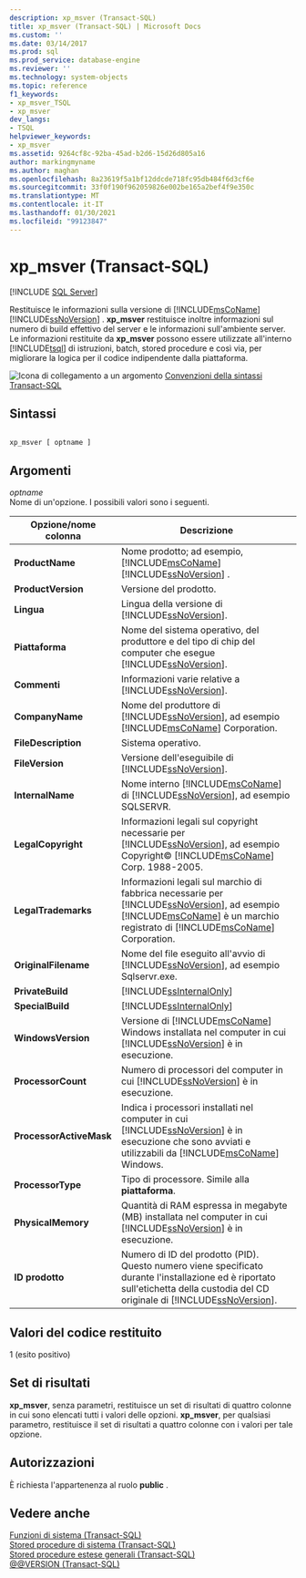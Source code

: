 ```yaml
---
description: xp_msver (Transact-SQL)
title: xp_msver (Transact-SQL) | Microsoft Docs
ms.custom: ''
ms.date: 03/14/2017
ms.prod: sql
ms.prod_service: database-engine
ms.reviewer: ''
ms.technology: system-objects
ms.topic: reference
f1_keywords:
- xp_msver_TSQL
- xp_msver
dev_langs:
- TSQL
helpviewer_keywords:
- xp_msver
ms.assetid: 9264cf8c-92ba-45ad-b2d6-15d26d805a16
author: markingmyname
ms.author: maghan
ms.openlocfilehash: 8a23619f5a1bf12ddcde718fc95db484f6d3cf6e
ms.sourcegitcommit: 33f0f190f962059826e002be165a2bef4f9e350c
ms.translationtype: MT
ms.contentlocale: it-IT
ms.lasthandoff: 01/30/2021
ms.locfileid: "99123847"
---
```

# <a name="xp_msver-transact-sql"></a>xp_msver (Transact-SQL)
[!INCLUDE [SQL Server](../../includes/applies-to-version/sqlserver.md)]

  Restituisce le informazioni sulla versione di [!INCLUDE[msCoName](../../includes/msconame-md.md)] [!INCLUDE[ssNoVersion](../../includes/ssnoversion-md.md)] . **xp_msver** restituisce inoltre informazioni sul numero di build effettivo del server e le informazioni sull'ambiente server. Le informazioni restituite da **xp_msver** possono essere utilizzate all'interno [!INCLUDE[tsql](../../includes/tsql-md.md)] di istruzioni, batch, stored procedure e così via, per migliorare la logica per il codice indipendente dalla piattaforma.  
  
 ![Icona di collegamento a un argomento](../../database-engine/configure-windows/media/topic-link.gif "Icona di collegamento a un argomento") [Convenzioni della sintassi Transact-SQL](../../t-sql/language-elements/transact-sql-syntax-conventions-transact-sql.md)  
  
## <a name="syntax"></a>Sintassi  
  
```  
  
xp_msver [ optname ]  
```  
  
## <a name="arguments"></a>Argomenti  
 *optname*  
 Nome di un'opzione. I possibili valori sono i seguenti.  
  
|Opzione/nome colonna|Descrizione|  
|-------------------------|-----------------|  
|**ProductName**|Nome prodotto; ad esempio, [!INCLUDE[msCoName](../../includes/msconame-md.md)] [!INCLUDE[ssNoVersion](../../includes/ssnoversion-md.md)] .|  
|**ProductVersion**|Versione del prodotto.|  
|**Lingua**|Lingua della versione di [!INCLUDE[ssNoVersion](../../includes/ssnoversion-md.md)].|  
|**Piattaforma**|Nome del sistema operativo, del produttore e del tipo di chip del computer che esegue [!INCLUDE[ssNoVersion](../../includes/ssnoversion-md.md)].|  
|**Commenti**|Informazioni varie relative a [!INCLUDE[ssNoVersion](../../includes/ssnoversion-md.md)].|  
|**CompanyName**|Nome del produttore di [!INCLUDE[ssNoVersion](../../includes/ssnoversion-md.md)], ad esempio [!INCLUDE[msCoName](../../includes/msconame-md.md)] Corporation.|  
|**FileDescription**|Sistema operativo.|  
|**FileVersion**|Versione dell'eseguibile di [!INCLUDE[ssNoVersion](../../includes/ssnoversion-md.md)].|  
|**InternalName**|Nome interno [!INCLUDE[msCoName](../../includes/msconame-md.md)] di [!INCLUDE[ssNoVersion](../../includes/ssnoversion-md.md)], ad esempio SQLSERVR.|  
|**LegalCopyright**|Informazioni legali sul copyright necessarie per [!INCLUDE[ssNoVersion](../../includes/ssnoversion-md.md)], ad esempio Copyright© [!INCLUDE[msCoName](../../includes/msconame-md.md)] Corp. 1988-2005.|  
|**LegalTrademarks**|Informazioni legali sul marchio di fabbrica necessarie per [!INCLUDE[ssNoVersion](../../includes/ssnoversion-md.md)], ad esempio [!INCLUDE[msCoName](../../includes/msconame-md.md)] è un marchio registrato di [!INCLUDE[msCoName](../../includes/msconame-md.md)] Corporation.|  
|**OriginalFilename**|Nome del file eseguito all'avvio di [!INCLUDE[ssNoVersion](../../includes/ssnoversion-md.md)], ad esempio Sqlservr.exe.|  
|**PrivateBuild**|[!INCLUDE[ssInternalOnly](../../includes/ssinternalonly-md.md)]|  
|**SpecialBuild**|[!INCLUDE[ssInternalOnly](../../includes/ssinternalonly-md.md)]|  
|**WindowsVersion**|Versione di [!INCLUDE[msCoName](../../includes/msconame-md.md)] Windows installata nel computer in cui [!INCLUDE[ssNoVersion](../../includes/ssnoversion-md.md)] è in esecuzione.|  
|**ProcessorCount**|Numero di processori del computer in cui [!INCLUDE[ssNoVersion](../../includes/ssnoversion-md.md)] è in esecuzione.|  
|**ProcessorActiveMask**|Indica i processori installati nel computer in cui [!INCLUDE[ssNoVersion](../../includes/ssnoversion-md.md)] è in esecuzione che sono avviati e utilizzabili da [!INCLUDE[msCoName](../../includes/msconame-md.md)] Windows.|  
|**ProcessorType**|Tipo di processore. Simile alla **piattaforma**.|  
|**PhysicalMemory**|Quantità di RAM espressa in megabyte (MB) installata nel computer in cui [!INCLUDE[ssNoVersion](../../includes/ssnoversion-md.md)] è in esecuzione.|  
|**ID prodotto**|Numero di ID del prodotto (PID). Questo numero viene specificato durante l'installazione ed è riportato sull'etichetta della custodia del CD originale di [!INCLUDE[ssNoVersion](../../includes/ssnoversion-md.md)].|  
  
## <a name="return-code-values"></a>Valori del codice restituito  
 1 (esito positivo)  
  
## <a name="result-sets"></a>Set di risultati  
 **xp_msver**, senza parametri, restituisce un set di risultati di quattro colonne in cui sono elencati tutti i valori delle opzioni. **xp_msver**, per qualsiasi parametro, restituisce il set di risultati a quattro colonne con i valori per tale opzione.  
  
## <a name="permissions"></a>Autorizzazioni  
 È richiesta l'appartenenza al ruolo **public** .  
  
## <a name="see-also"></a>Vedere anche  
 [Funzioni di sistema &#40;Transact-SQL&#41;](../../relational-databases/system-functions/system-functions-category-transact-sql.md)   
 [Stored procedure di sistema &#40;Transact-SQL&#41;](../../relational-databases/system-stored-procedures/system-stored-procedures-transact-sql.md)   
 [Stored procedure estese generali &#40;Transact-SQL&#41;](../../relational-databases/system-stored-procedures/general-extended-stored-procedures-transact-sql.md)   
 [@@VERSION &#40;Transact-SQL&#41;](../../t-sql/functions/version-transact-sql-configuration-functions.md)  
  
  
